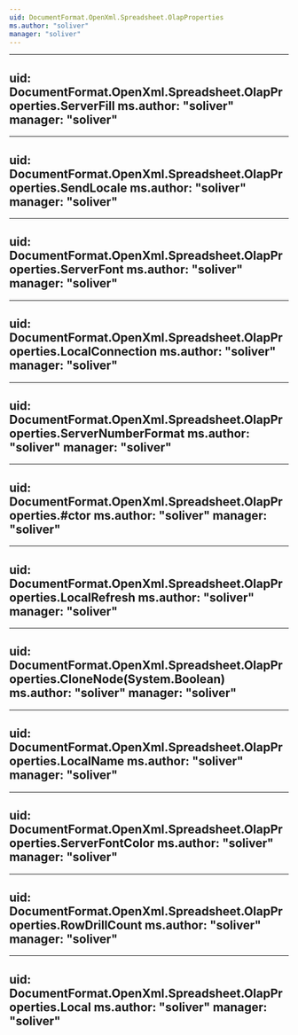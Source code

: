 ```yaml
---
uid: DocumentFormat.OpenXml.Spreadsheet.OlapProperties
ms.author: "soliver"
manager: "soliver"
---
```


---
uid: DocumentFormat.OpenXml.Spreadsheet.OlapProperties.ServerFill
ms.author: "soliver"
manager: "soliver"
---

---
uid: DocumentFormat.OpenXml.Spreadsheet.OlapProperties.SendLocale
ms.author: "soliver"
manager: "soliver"
---

---
uid: DocumentFormat.OpenXml.Spreadsheet.OlapProperties.ServerFont
ms.author: "soliver"
manager: "soliver"
---

---
uid: DocumentFormat.OpenXml.Spreadsheet.OlapProperties.LocalConnection
ms.author: "soliver"
manager: "soliver"
---

---
uid: DocumentFormat.OpenXml.Spreadsheet.OlapProperties.ServerNumberFormat
ms.author: "soliver"
manager: "soliver"
---

---
uid: DocumentFormat.OpenXml.Spreadsheet.OlapProperties.#ctor
ms.author: "soliver"
manager: "soliver"
---

---
uid: DocumentFormat.OpenXml.Spreadsheet.OlapProperties.LocalRefresh
ms.author: "soliver"
manager: "soliver"
---

---
uid: DocumentFormat.OpenXml.Spreadsheet.OlapProperties.CloneNode(System.Boolean)
ms.author: "soliver"
manager: "soliver"
---

---
uid: DocumentFormat.OpenXml.Spreadsheet.OlapProperties.LocalName
ms.author: "soliver"
manager: "soliver"
---

---
uid: DocumentFormat.OpenXml.Spreadsheet.OlapProperties.ServerFontColor
ms.author: "soliver"
manager: "soliver"
---

---
uid: DocumentFormat.OpenXml.Spreadsheet.OlapProperties.RowDrillCount
ms.author: "soliver"
manager: "soliver"
---

---
uid: DocumentFormat.OpenXml.Spreadsheet.OlapProperties.Local
ms.author: "soliver"
manager: "soliver"
---
